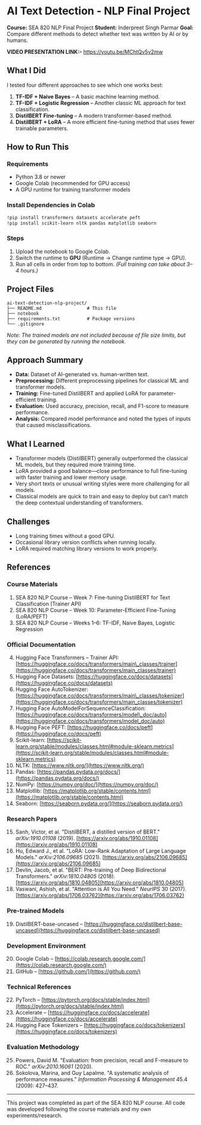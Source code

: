 # AI Text Detection - NLP Final Project

**Course:** SEA 820 NLP Final Project
**Student:** Inderpreet Singh Parmar
**Goal:** Compare different methods to detect whether text was written by AI or by humans.

**VIDEO PRESENTATION LINK:-**  https://youtu.be/MChtQv5v2mw
## What I Did

I tested four different approaches to see which one works best:

1. **TF-IDF + Naive Bayes** – A basic machine learning method.
2. **TF-IDF + Logistic Regression** – Another classic ML approach for text classification.
3. **DistilBERT Fine-tuning** – A modern transformer-based method.
4. **DistilBERT + LoRA** – A more efficient fine-tuning method that uses fewer trainable parameters.


## How to Run This

### Requirements

* Python 3.8 or newer
* Google Colab (recommended for GPU access)
* A GPU runtime for training transformer models

### Install Dependencies in Colab

```bash
!pip install transformers datasets accelerate peft
!pip install scikit-learn nltk pandas matplotlib seaborn
```

### Steps

1. Upload the notebook to Google Colab.
2. Switch the runtime to **GPU** (Runtime → Change runtime type → GPU).
3. Run all cells in order from top to bottom.
   *(Full training can take about 3–4 hours.)*

## Project Files

```
ai-text-detection-nlp-project/
├── README.md                 # This file
├── notebook
├── requirements.txt          # Package versions
└── .gitignore
```

*Note: The trained models are not included because of file size limits, but they can be generated by running the notebook.*

## Approach Summary

* **Data:** Dataset of AI-generated vs. human-written text.
* **Preprocessing:** Different preprocessing pipelines for classical ML and transformer models.
* **Training:** Fine-tuned DistilBERT and applied LoRA for parameter-efficient training.
* **Evaluation:** Used accuracy, precision, recall, and F1-score to measure performance.
* **Analysis:** Compared model performance and noted the types of inputs that caused misclassifications.

## What I Learned

* Transformer models (DistilBERT) generally outperformed the classical ML models, but they required more training time.
* LoRA provided a good balance—close performance to full fine-tuning with faster training and lower memory usage.
* Very short texts or unusual writing styles were more challenging for all models.
* Classical models are quick to train and easy to deploy but can’t match the deep contextual understanding of transformers.

## Challenges

* Long training times without a good GPU.
* Occasional library version conflicts when running locally.
* LoRA required matching library versions to work properly.

## References

### Course Materials

1. SEA 820 NLP Course – Week 7: Fine-tuning DistilBERT for Text Classification (Trainer API)
2. SEA 820 NLP Course – Week 10: Parameter-Efficient Fine-Tuning (LoRA/PEFT)
3. SEA 820 NLP Course – Weeks 1–6: TF-IDF, Naive Bayes, Logistic Regression

### Official Documentation

4. Hugging Face Transformers – Trainer API: [https://huggingface.co/docs/transformers/main\_classes/trainer](https://huggingface.co/docs/transformers/main_classes/trainer)
5. Hugging Face Datasets: [https://huggingface.co/docs/datasets](https://huggingface.co/docs/datasets)
6. Hugging Face AutoTokenizer: [https://huggingface.co/docs/transformers/main\_classes/tokenizer](https://huggingface.co/docs/transformers/main_classes/tokenizer)
7. Hugging Face AutoModelForSequenceClassification: [https://huggingface.co/docs/transformers/model\_doc/auto](https://huggingface.co/docs/transformers/model_doc/auto)
8. Hugging Face PEFT: [https://huggingface.co/docs/peft](https://huggingface.co/docs/peft)
9. Scikit-learn: [https://scikit-learn.org/stable/modules/classes.html#module-sklearn.metrics](https://scikit-learn.org/stable/modules/classes.html#module-sklearn.metrics)
10. NLTK: [https://www.nltk.org/](https://www.nltk.org/)
11. Pandas: [https://pandas.pydata.org/docs/](https://pandas.pydata.org/docs/)
12. NumPy: [https://numpy.org/doc/](https://numpy.org/doc/)
13. Matplotlib: [https://matplotlib.org/stable/contents.html](https://matplotlib.org/stable/contents.html)
14. Seaborn: [https://seaborn.pydata.org/](https://seaborn.pydata.org/)

### Research Papers

15. Sanh, Victor, et al. "DistilBERT, a distilled version of BERT." *arXiv:1910.01108* (2019). [https://arxiv.org/abs/1910.01108](https://arxiv.org/abs/1910.01108)
16. Hu, Edward J., et al. "LoRA: Low-Rank Adaptation of Large Language Models." *arXiv:2106.09685* (2021). [https://arxiv.org/abs/2106.09685](https://arxiv.org/abs/2106.09685)
17. Devlin, Jacob, et al. "BERT: Pre-training of Deep Bidirectional Transformers." *arXiv:1810.04805* (2018). [https://arxiv.org/abs/1810.04805](https://arxiv.org/abs/1810.04805)
18. Vaswani, Ashish, et al. "Attention is All You Need." *NeurIPS* 30 (2017). [https://arxiv.org/abs/1706.03762](https://arxiv.org/abs/1706.03762)

### Pre-trained Models

19. DistilBERT-base-uncased – [https://huggingface.co/distilbert-base-uncased](https://huggingface.co/distilbert-base-uncased)

### Development Environment

20. Google Colab – [https://colab.research.google.com/](https://colab.research.google.com/)
21. GitHub – [https://github.com/](https://github.com/)

### Technical References

22. PyTorch – [https://pytorch.org/docs/stable/index.html](https://pytorch.org/docs/stable/index.html)
23. Accelerate – [https://huggingface.co/docs/accelerate](https://huggingface.co/docs/accelerate)
24. Hugging Face Tokenizers – [https://huggingface.co/docs/tokenizers](https://huggingface.co/docs/tokenizers)

### Evaluation Methodology

25. Powers, David M. "Evaluation: from precision, recall and F-measure to ROC." *arXiv:2010.16061* (2020).
26. Sokolova, Marina, and Guy Lapalme. "A systematic analysis of performance measures." *Information Processing & Management* 45.4 (2009): 427–437.

---

This project was completed as part of the SEA 820 NLP course. All code was developed following the course materials and my own experiments/research.
